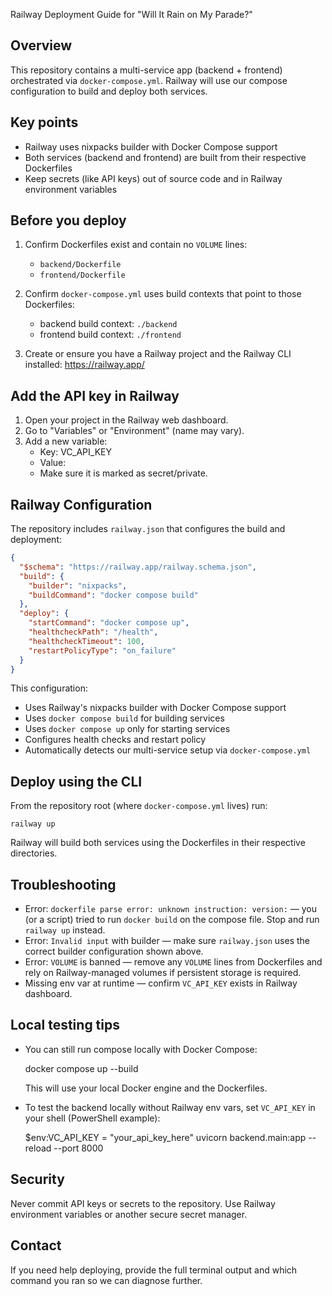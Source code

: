 Railway Deployment Guide for "Will It Rain on My Parade?"

Overview
--------
This repository contains a multi-service app (backend + frontend) orchestrated via `docker-compose.yml`.
Railway will use our compose configuration to build and deploy both services.

Key points
----------
- Railway uses nixpacks builder with Docker Compose support
- Both services (backend and frontend) are built from their respective Dockerfiles
- Keep secrets (like API keys) out of source code and in Railway environment variables

Before you deploy
-----------------
1. Confirm Dockerfiles exist and contain no `VOLUME` lines:
   - `backend/Dockerfile`
   - `frontend/Dockerfile`

2. Confirm `docker-compose.yml` uses build contexts that point to those Dockerfiles:
   - backend build context: `./backend`
   - frontend build context: `./frontend`

3. Create or ensure you have a Railway project and the Railway CLI installed: https://railway.app/

Add the API key in Railway
-------------------------
1. Open your project in the Railway web dashboard.
2. Go to "Variables" or "Environment" (name may vary).
3. Add a new variable:
   - Key: VC_API_KEY
   - Value: <your VisualCrossing API key>
   - Make sure it is marked as secret/private.

Railway Configuration
-------------------
The repository includes `railway.json` that configures the build and deployment:

```json
{
  "$schema": "https://railway.app/railway.schema.json",
  "build": {
    "builder": "nixpacks",
    "buildCommand": "docker compose build"
  },
  "deploy": {
    "startCommand": "docker compose up",
    "healthcheckPath": "/health",
    "healthcheckTimeout": 100,
    "restartPolicyType": "on_failure"
  }
}
```

This configuration:
- Uses Railway's nixpacks builder with Docker Compose support
- Uses `docker compose build` for building services
- Uses `docker compose up` only for starting services
- Configures health checks and restart policy
- Automatically detects our multi-service setup via `docker-compose.yml`

Deploy using the CLI
--------------------
From the repository root (where `docker-compose.yml` lives) run:

    railway up

Railway will build both services using the Dockerfiles in their respective directories.

Troubleshooting
---------------
- Error: `dockerfile parse error: unknown instruction: version:` — you (or a script) tried to run `docker build` on the compose file. Stop and run `railway up` instead.
- Error: `Invalid input` with builder — make sure `railway.json` uses the correct builder configuration shown above.
- Error: `VOLUME` is banned — remove any `VOLUME` lines from Dockerfiles and rely on Railway-managed volumes if persistent storage is required.
- Missing env var at runtime — confirm `VC_API_KEY` exists in Railway dashboard.

Local testing tips
------------------
- You can still run compose locally with Docker Compose:

    docker compose up --build

  This will use your local Docker engine and the Dockerfiles.

- To test the backend locally without Railway env vars, set `VC_API_KEY` in your shell (PowerShell example):

    $env:VC_API_KEY = "your_api_key_here"
    uvicorn backend.main:app --reload --port 8000

Security
--------
Never commit API keys or secrets to the repository. Use Railway environment variables or another secure secret manager.

Contact
-------
If you need help deploying, provide the full terminal output and which command you ran so we can diagnose further.